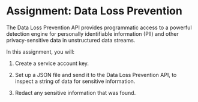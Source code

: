 # Assignment: Data Loss Prevention

The Data Loss Prevention API provides programmatic access to a powerful detection engine for personally identifiable information (PII) and other privacy-sensitive data in unstructured data streams.

In this assignment, you will:

1. Create a service account key.

2. Set up a JSON file and send it to the Data Loss Prevention API, to inspect a string of data for sensitive information.

3. Redact any sensitive information that was found.